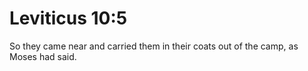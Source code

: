 # Leviticus 10:5

So they came near and carried them in their coats out of the camp, as Moses had said.
